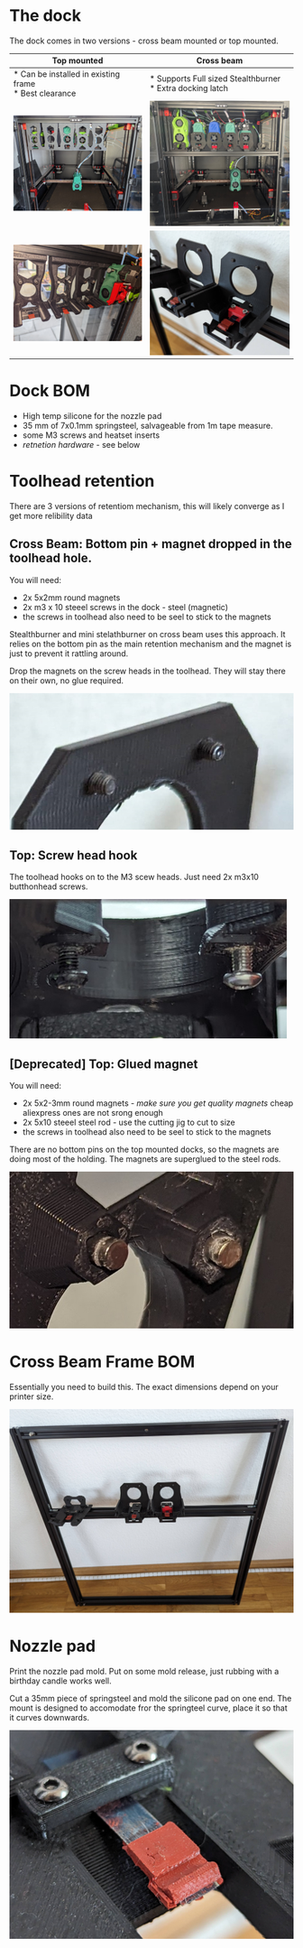 
# The dock

The dock comes in two versions - cross beam mounted or top mounted.

| Top mounted  | Cross beam |
| ------------- | ------------- |
| * Can be installed in existing frame<br> * Best clearance |  * Supports Full sized Stealthburner <br>* Extra docking latch |
| ![Preview](/images/Dock-Top.jpg) | ![Preview](/images/CrossBeam.jpg)  | 
| ![Preview](/images/Dock-Top-Inside.jpg) | ![Preview](/images/Crossbeam-Toolheads.jpg) |


# Dock BOM

 - High temp silicone for the nozzle pad
 - 35 mm of 7x0.1mm springsteel, salvageable from 1m tape measure.  
 - some M3 screws and heatset inserts
 - *retnetion hardware* - see below

# Toolhead retention

There are 3 versions of retentiom mechanism, this will likely converge as I get more relibility data

## Cross Beam:  Bottom pin + magnet dropped in the toolhead hole.

You will need:
  - 2x 5x2mm round magnets
  - 2x m3 x 10 steeel screws in the dock - steel (magnetic)
  - the screws in toolhead also need to be seel to stick to the magnets

Stealthburner and mini stelathburner on cross beam uses this approach.
It relies on the bottom pin as the main retention mechanism and the magnet is just to prevent it rattling around.

Drop the magnets on the screw heads in the toolhead. They will stay there on their own, no glue required.

![Cross beam retention](/images/retention-screws.jpg)

## Top: Screw head hook

The toolhead hooks on to the M3 scew heads. Just need 2x m3x10 butthonhead screws.

![Cross beam retention](/images/retention-hookon.jpg)

## [Deprecated] Top: Glued magnet

You will need:
  - 2x 5x2-3mm round magnets - *make sure you get quality magnets* cheap aliexpress ones are not srong enough
  - 2x 5x10 steeel steel rod - use the cutting jig to cut to size
  - the screws in toolhead also need to be seel to stick to the magnets

There are no bottom pins on the top mounted docks, so the magnets are doing most of the holding.
The magnets are superglued to the steel rods.

![Cross beam retention](/images/retention-magnets.jpg)


# Cross Beam Frame BOM

Essentially you need to build this. The exact dimensions depend on your printer size.

![Preview](/images/Crossbeam-Frame.jpg)

# Nozzle pad

Print the nozzle pad mold. Put on some mold release, just rubbing with a birthday candle works well. 

Cut a 35mm piece of springsteel and mold the silicone pad on one end.
The mount is designed to accomodate fror the springteel curve, place it so that it curves downwards.

![Pad](/images/Nozzle-Pad.jpg)

